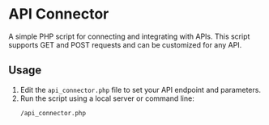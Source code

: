 # API Connector

A simple PHP script for connecting and integrating with APIs. This script supports GET and POST requests and can be customized for any API.

## Usage

1. Edit the `api_connector.php` file to set your API endpoint and parameters.
2. Run the script using a local server or command line:
   ```bash
   /api_connector.php
